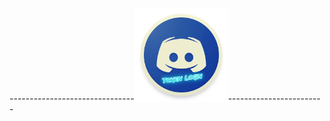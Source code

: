 -------------------------------<img src="https://raw.githubusercontent.com/CoSeR-Source/DC-Token-Login/master/Resources/DC%20Token%20Login.png" height="150" alt="Logo">------------------------
